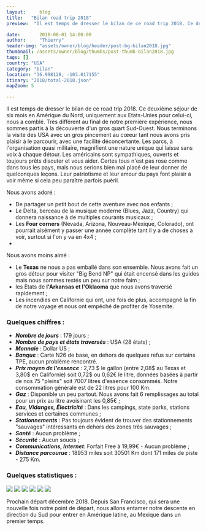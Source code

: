 ```yaml
---
layout:     blog
title:   "Bilan road trip 2018"
preview:  "Il est temps de dresser le bilan de ce road trip 2018. Ce deuxième séjour de six mois en Amérique du Nord, uniquement aux Etats-Unies pour…"

date:       2018-08-01 14:00:00
author:     "Thierry"
header-img: "assets/owner/blog/header/post-bg-bilan2018.jpg"
thumbnail: /assets/owner/blog/thumbs/post-thumb-bilan2018.jpg
tags: []
country: "USA"
category: "bilan"
location: "36.998128, -103.017155"
itinary: "2018/total-2018.json"
mapZoom: 5

---
```


Il est temps de dresser le bilan de ce road trip 2018. Ce deuxième séjour de six mois en Amérique du Nord, uniquement aux Etats-Unies pour celui-ci, nous a comblé. Très différent au final de notre première expérience, nous sommes partis à la découverte d'un gros quart Sud-Ouest. Nous terminons la visite des USA avec un gros pincement au cœeur tant nous avons pris plaisir à le parcourir, avec une facilité déconcertante. Les parcs, à l'organisation quasi militaire, magnifient une nature unique qui laisse sans voix à chaque détour. Les américains sont sympathiques, ouverts et toujours prêts discuter et vous aider. Certes tous n'est pas rose comme dans tous les pays, mais nous serions bien mal placé de leur donner de quelconques leçons. Leur patriotisme et leur amour du pays font plaisir à voir même si cela peu paraître parfois puéril.

Nous avons adoré :  

* De partager un petit bout de cette aventure avec nos enfants ;
* Le Delta, berceau de la musique moderne (Blues, Jazz, Country) qui donnera naissance à de multiples courants musicaux ;
* Les **Four corners** (Nevada, Arizona, Nouveau-Mexique, Colorado), ont pourrait aisément y passer une année complète tant il y a de choses à voir, surtout si l'on y va en 4x4 ;
* 

Nous avons moins aimé :

* Le **Texas** ne nous a pas emballé dans son ensemble. Nous avons fait un gros détour pour visiter "Big Bend NP" qui était encensé dans les guides mais nous sommes restés un peu sur notre faim ;
* les Etats de **l'Arkansas et l'Oklaoma** que nous avons traversé rapidement ;
* Les incendies en Californie qui ont, une fois de plus, accompagné la fin de notre voyage et nous ont empêché de profiter de Yosemite.

### Quelques chiffres :

* ***Nombre de jours***      : 179 jours ;
* ***Nombre de pays et états traversés*** : USA (28 états) ;
* ***Monnaie***              : Dollar US ;
* ***Banque***               : Carte N26 de base, en dehors de quelques refus sur certains TPE, aucun problème rencontré.
* ***Prix moyen de l'essence*** : 2,73 $ le gallon (entre 2,08$ au Texas et 3,80$ en Californie) soit 0,72$ ou 0,62€ le litre, données basées à partir de nos 75 "pleins" soit 7007 litres d'essence consommés. Notre consommation générale est de 22 litres pour 100 Km.
* ***Gaz***                  : Disponible un peu partout. Nous avons fait 6 remplissages au total pour un prix au litre avoisinant les 0,85€ ;
* ***Eau, Vidanges, Électricité*** : Dans les campings, state parks, stations services et certaines communes ;
* ***Stationnements***       : Pas toujours évident de trouver des stationnements "sauvages" intéressants en dehors des zones très sauvages ;
* ***Santé***               : Aucun problème ;
* ***Sécurité***            : Aucun soucis ;
* ***Communications, Internet***: Forfait Free à 19,99€ - Aucun problème ;  
* ***Distance parcourue***   : 18953 miles soit 30501 Km dont 171 miles de piste - 275 Km.
 

### Quelques statistiques :

<img src="{{root_url}}/assets/owner/photos/2018/depenses_generales.svg" />  
<img src="{{root_url}}/assets/owner/photos/2018/depenses_nourriture.svg" />  
<img src="{{root_url}}/assets/owner/photos/2018/depenses_vehicules.svg" />  
<img src="{{root_url}}/assets/owner/photos/2018/depenses_transport.svg" />  
<img src="{{root_url}}/assets/owner/photos/2018/bivouacs.svg" />  
<img src="{{root_url}}/assets/owner/photos/2018/meteo.svg" />  

Prochain départ décembre 2018. Depuis San Francisco, qui sera une nouvelle fois notre point de départ, nous allons entamer notre descente en direction du Sud pour entrer en Amérique latine, au Mexique dans un premier temps.  
